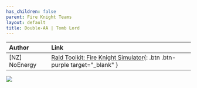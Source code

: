```yaml
---
has_children: false
parent: Fire Knight Teams
layout: default
title: Double-AA | Tomb Lord
---
```

| Author | Link |
|:-------|:-----|
| [NZ] NoEnergy | [Raid Toolkit: Fire Knight Simulator](https://simulator.raidtoolkit.com/?n=NoEnergyTomBlord&id=370722497214021713){: .btn .btn-purple target="_blank" }

![](https://youtu.be/TD0q7iSahps)